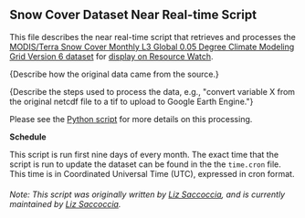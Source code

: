 ## Snow Cover Dataset Near Real-time Script
This file describes the near real-time script that retrieves and processes the [MODIS/Terra Snow Cover Monthly L3 Global 0.05 Degree Climate Modeling Grid Version 6 dataset](https://nsidc.org/data/mod10cm) for [display on Resource Watch](https://resourcewatch.org/data/explore/cli021nrt_snow_cover_temp).

{Describe how the original data came from the source.}

{Describe the steps used to process the data, e.g., "convert variable X from the original netcdf file to a tif to upload to Google Earth Engine."}

Please see the [Python script](https://github.com/resource-watch/nrt-scripts/blob/master/cli_021_snow_cover/contents/src/__init__.py) for more details on this processing.

**Schedule**

This script is run first nine days of every month. The exact time that the script is run to update the dataset can be found in the the `time.cron` file. This time is in Coordinated Universal Time (UTC), expressed in cron format.

###### Note: This script was originally written by [Liz Saccoccia](https://www.wri.org/profile/liz-saccoccia), and is currently maintained by [Liz Saccoccia](https://www.wri.org/profile/liz-saccoccia).
